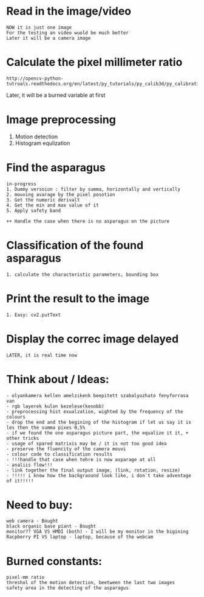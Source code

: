 # Read in the image/video
    NOW it is just one image
    For the testing an video wuold be much better
    Later it will be a camera image
    

# Calculate the pixel millimeter ratio
    http://opencv-python-tutroals.readthedocs.org/en/latest/py_tutorials/py_calib3d/py_calibration/py_calibration.html
Later, it will be a burned variable at first

# Image preprocessing
1. Motion detection
2. Histogram equlization

# Find the asparagus

    in-progress
    1. Dummy versoion : filter by summa, horizontally and vertically
    2. mouving avarage by the pixel posotion
    3. Get the numeric derivalt
    4. Get the min and max value of it
    5. Apply safety band
    
    ++ Handle the case when there is no asparagus on the picture 

# Classification of the found asparagus
    1. calculate the characteristic parameters, bounding box

# Print the result to the image
    1. Easy: cv2.putText
    
# Display the correc image delayed
    LATER, it is real time now
    
# Think about / Ideas:
	- olyankamera kellen amelzikenk beepitett szabalyozhato fenyforrasa van
	- rgb layerek kulon kezelese(kesobb)
	- preprocessing hist exualzation, wighted by the frequency of the colours
	- drop the end and the begining of the histogram if let us say it is les then the summa pixes 0,5%
	- if we found the one asparagus picture part, the equalize it it, + other tricks
	- usage of spared matrixis may be / it is not too good idea
	- preserve the fluencity of the camera mouvi
	- colour code to classification results
	- !!!handle that case when tehre is now asparage at all
	- analiis flow!!! 
	- link together the final output image, (link, rotation, resize)
	- !!!!! i know how the backgraound look like, i don`t take adventage of it!!!!!

# Need to buy:
	web camera - Bought
	black organic base piant - Bought
	monitor?? VGA VS HMDI (both) - I will be my monitor in the bigining
	Racpberry PI VS laptop - laptop, because of the webcam

	
# Burned constants:
	pixel-mm ratio
	threshol of the motion detection, beetween the last two images
	safety area in the detecting of the asparagus

